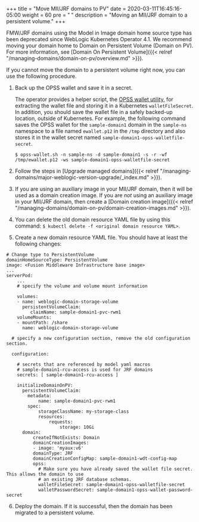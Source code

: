 +++
title = "Move MII/JRF domains to PV"
date = 2020-03-11T16:45:16-05:00
weight = 60
pre = "<b> </b>"
description = "Moving an MII/JRF domain to a persistent volume."
+++


FMW/JRF domains using the Model in Image domain home source type has been deprecated since WebLogic Kubernetes Operator 4.1.  We recommend moving your domain home to Domain on Persistent Volume (Domain on PV). For more information, see [Domain On Persistent Volume]({{< relref "/managing-domains/domain-on-pv/overview.md" >}}).

If you cannot move the domain to a persistent volume right now, you can use the following procedure.

1. Back up the OPSS wallet and save it in a secret.

   The operator provides a helper script, the [OPSS wallet utility](https://orahub.oci.oraclecorp.com/weblogic-cloud/weblogic-kubernetes-operator/-/blob/main/kubernetes/samples/scripts/domain-lifecycle/opss-wallet.sh), for extracting the wallet file and storing it in a Kubernetes `walletFileSecret`. In addition, you should save the wallet file in a safely backed-up location, outside of Kubernetes. For example, the following command saves the OPSS wallet for the `sample-domain1` domain in the `sample-ns` namespace to a file named `ewallet.p12` in the `/tmp` directory and also stores it in the wallet secret named `sample-domain1-opss-walletfile-secret`.

   ```
   $ opss-wallet.sh -n sample-ns -d sample-domain1 -s -r -wf /tmp/ewallet.p12 -ws sample-domain1-opss-walletfile-secret
   ```

2. Follow the steps in [Upgrade managed domains]({{< relref "/managing-domains/major-weblogic-version-upgrade/_index.md" >}}).
3. If you are using an auxiliary image in your MII/JRF domain, then it will be used as a domain creation image. If you are _not_ using an auxiliary image in your MII/JRF domain, then create a [Domain creation image]({{< relref "/managing-domains/domain-on-pv/domain-creation-images.md" >}}).
4. You can delete the old domain resource YAML file by using this command: `$ kubectl delete -f <original domain resource YAML>`.
5. Create a new domain resource YAML file.  You should have at least the following changes:


```
# Change type to PersistentVolume
domainHomeSourceType: PersistentVolume
image: <Fusion Middleware Infrastructure base image>
...
serverPod:
    ...
    # specify the volume and volume mount information

    volumes:
    - name: weblogic-domain-storage-volume
      persistentVolumeClaim:
         claimName: sample-domain1-pvc-rwm1
    volumeMounts:
    - mountPath: /share
      name: weblogic-domain-storage-volume

  # specify a new configuration section, remove the old configuration section.

  configuration:

    # secrets that are referenced by model yaml macros
    # sample-domain1-rcu-access is used for JRF domains
    secrets: [ sample-domain1-rcu-access ]

    initializeDomainOnPV:
      persistentVolumeClaim:
        metadata:
            name: sample-domain1-pvc-rwm1
        spec:
            storageClassName: my-storage-class
            resources:
                requests:
                    storage: 10Gi
      domain:
          createIfNotExists: Domain
          domainCreationImages:
          - image: 'myaux:v6'
          domainType: JRF
          domainCreationConfigMap: sample-domain1-wdt-config-map
          opss:
            # Make sure you have already saved the wallet file secret. This allows the domain to use
            # an existing JRF database schemas.
            walletFileSecret: sample-domain1-opss-walletfile-secret
            walletPasswordSecret: sample-domain1-opss-wallet-password-secret
```

6. Deploy the domain. If it is successful, then the domain has been migrated to a persistent volume.

